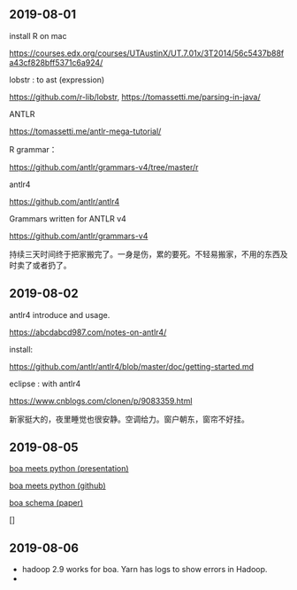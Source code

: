 ## 2019-08-01

install R on mac

https://courses.edx.org/courses/UTAustinX/UT.7.01x/3T2014/56c5437b88fa43cf828bff5371c6a924/

lobstr : to ast (expression)

https://github.com/r-lib/lobstr,
https://tomassetti.me/parsing-in-java/

ANTLR

https://tomassetti.me/antlr-mega-tutorial/

R grammar：

https://github.com/antlr/grammars-v4/tree/master/r

antlr4

https://github.com/antlr/antlr4

Grammars written for ANTLR v4

https://github.com/antlr/grammars-v4

持续三天时间终于把家搬完了。一身是伤，累的要死。不轻易搬家，不用的东西及时卖了或者扔了。

## 2019-08-02

antlr4 introduce and usage.

https://abcdabcd987.com/notes-on-antlr4/

install:

https://github.com/antlr/antlr4/blob/master/doc/getting-started.md

eclipse : with antlr4

https://www.cnblogs.com/clonen/p/9083359.html

新家挺大的，夜里睡觉也很安静。空调给力。窗户朝东，窗帘不好挂。

## 2019-08-05

[boa meets python (presentation)](http://design.cs.iastate.edu/papers/MSR-19/msr19-presentation.pdf)

[boa meets python (github)](https://github.com/boalang/MSR19-DataShowcase)

[boa schema (paper)](http://design.cs.iastate.edu/papers/MSR-19/msr19.pdf)

[]

## 2019-08-06

- hadoop 2.9 works for boa. Yarn has logs to show errors in Hadoop.  
- 

